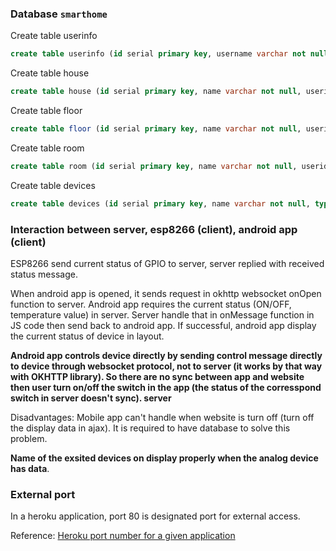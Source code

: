 ### Database ``smarthome``

Create table userinfo

```sql
create table userinfo (id serial primary key, username varchar not null, password varchar(30), email varchar(30));
```

Create table house

```sql
create table house (id serial primary key, name varchar not null, userid integer);
```

Create table floor

```sql
create table floor (id serial primary key, name varchar not null, userid integer, housename varchar);
```

Create table room

```sql
create table room (id serial primary key, name varchar not null, userid integer, floorname varchar, housename varchar);
```

Create table devices

```sql
create table devices (id serial primary key, name varchar not null, type varchar, floorname varchar, housename varchar, userid integer, roomname varchar);
```

### Interaction between server, esp8266 (client), android app (client)

ESP8266 send current status of GPIO to server, server replied with received status message.

When android app is opened, it sends request in okhttp websocket onOpen function to server. Android app requires the current status (ON/OFF, temperature value) in server. Server handle that in onMessage function in JS code then send back to android app. If successful, android app display the current status of device in layout.

**Android app controls device directly by sending control message directly to device through websocket protocol, not to server (it works by that way with OKHTTP library). So there are no sync between app and website then user turn on/off the switch in the app (the status of the corresspond switch in server doesn't sync).
server**

Disadvantages: Mobile app can't handle when website is turn off (turn off the display data in ajax). It is required to have database to solve this problem.

**Name of the exsited devices on display properly when the analog device has data**.

### External port

In a heroku application, port 80 is designated port for external access.

Reference: [Heroku port number for a given application](https://stackoverflow.com/questions/46356690/heroku-port-number-for-a-given-application)
